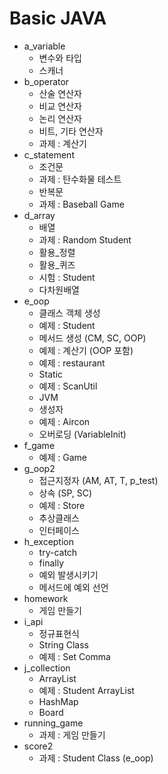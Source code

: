 # Basic JAVA

- a_variable 
	- 변수와 타입
	- 스캐너
- b_operator
	- 산술 연산자
	- 비교 연산자
	- 논리 연산자
	- 비트, 기타 연산자
	- 과제 : 계산기
- c_statement
	- 조건문
	- 과제 : 탄수화물 테스트
	- 반복문
	- 과제 : Baseball Game
- d_array
	- 배열
	- 과제 : Random Student
	- 활용_정렬
	- 활용_퀴즈
	- 시험 : Student
	- 다차원배열
- e_oop
	- 클래스 객체 생성
	- 예제 : Student
	- 메서드 생성 (CM, SC, OOP)
	- 예제 : 계산기 (OOP 포함)
	- 예제 : restaurant
	- Static 
	- 예제 : ScanUtil
	- JVM
	- 생성자
	- 예제 : Aircon
	- 오버로딩 (VariableInit)
- f_game
	- 예제 : Game
- g_oop2
	- 접근지정자 (AM, AT, T, p_test)
	- 상속 (SP, SC)
	- 예제 : Store
	- 추상클래스
	- 인터페이스
- h_exception
	- try-catch
	- finally
	- 예외 발생시키기
	- 메서드에 예외 선언
- homework
	- 게임 만들기
- i_api
	- 정규표현식
	- String Class
	- 예제 : Set Comma
- j_collection
	- ArrayList
	- 예제 : Student ArrayList
	- HashMap
	- Board 
- running_game
	- 과제 : 게임 만들기 
- score2
	- 과제 : Student Class (e_oop)
